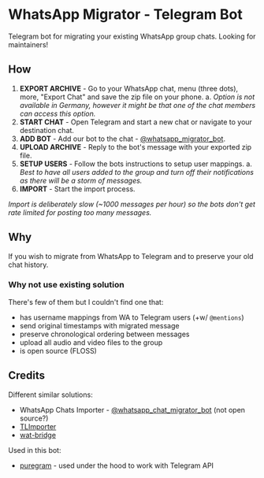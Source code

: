 # WhatsApp Migrator - Telegram Bot

Telegram bot for migrating your existing WhatsApp group chats. Looking for maintainers!

## How

1. **EXPORT ARCHIVE** - Go to your WhatsApp chat, menu (three dots), more, "Export Chat" and save the zip file on your phone.
  a. _Option is not available in Germany, however it might be that one of the chat members can access this option._
2. **START CHAT** - Open Telegram and start a new chat or navigate to your destination chat.
3. **ADD BOT** - Add our bot to the chat - [@whatsapp_migrator_bot](https://t.me/whatsapp_migrator_bot).
4. **UPLOAD ARCHIVE** - Reply to the bot's message with your exported zip file.
5. **SETUP USERS** - Follow the bots instructions to setup user mappings.
  a. _Best to have all users added to the group and turn off their notifications as there will be a storm of messages._
6. **IMPORT** - Start the import process.

_Import is deliberately slow (~1000 messages per hour) so the bots don't get rate limited for posting too many messages._

## Why

If you wish to migrate from WhatsApp to Telegram and to preserve your old chat history.

### Why not use existing solution

There's few of them but I couldn't find one that:
* has username mappings from WA to Telegram users (+w/ `@mentions`)
* send original timestamps with migrated message
* preserve chronological ordering between messages
* upload all audio and video files to the group
* is open source (FLOSS)

## Credits

Different similar solutions:
* WhatsApp Chats Importer - [@whatsapp_chat_migrator_bot](https://t.me/whatsapp_chat_migrator_bot) (not open source?)
* [TLImporter](https://github.com/TelegramTools/TLImporter)
* [wat-bridge](https://github.com/rmed/wat-bridge)

Used in this bot:
* [puregram](https://github.com/nitreojs/puregram/) - used under the hood to work with Telegram API
